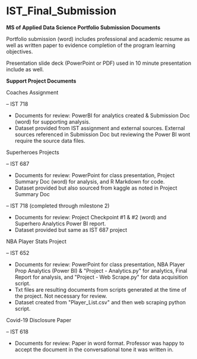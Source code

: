 # IST_Final_Submission

**MS of Applied Data Science Portfolio Submission Documents**

Portfolio submission (word) includes professional and academic resume as well as written paper to evidence completion of the program learning objectives. 

Presentation slide deck (PowerPoint or PDF) used in 10 minute presentation include as well.

**Support Project Documents**

Coaches Assignment

– IST 718 

- Documents for review: PowerBI for analytics created & Submission Doc (word) for supporting analysis.
- Dataset provided from IST assignment and external sources. External sources referenced in Submission Doc but reviewing the Power BI wont require the source data files.

Superheroes Projects

– IST 687

- Documents for review: PowerPoint for class presentation, Project Summary Doc (word) for analysis, and R Markdown for code.
- Dataset provided but also sourced from kaggle as noted in Project Summary Doc

– IST 718 (completed through milestone 2)

- Documents for review: Project Checkpoint #1 & #2 (word) and Superhero Analytics Power BI report.
- Dataset provided but same as IST 687 project

NBA Player Stats Project

– IST 652 

- Documents for review: PowerPoint for class presentation, NBA Player Prop Analytics (Power BI) & "Project - Analytics.py" for analytics, Final Report for analysis, and "Project - Web Scrape.py" for data acquisition script.
- Txt files are resulting documents from scripts generated at the time of the project. Not necessary for review.
- Dataset created from "Player_List.csv" and then web scraping python script. 

Covid-19 Disclosure Paper

– IST 618 

- Documents for review: Paper in word format. Professor was happy to accept the document in the conversational tone it was written in.
